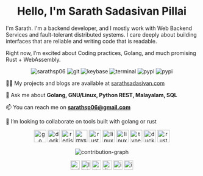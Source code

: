 <h1 align="center">Hello, I'm Sarath Sadasivan Pillai</h1>

I'm Sarath. I'm a backend developer, and I mostly work with Web Backend Services and fault-tolerant distributed systems. I care deeply about building interfaces that are reliable and writing code that is readable.

Right now, I’m excited about Coding practices, Golang, and much promising Rust + WebAssembly.

<p align="center">
  <img src="https://komarev.com/ghpvc/?username=sarathsp06" alt="sarathsp06" title="sarathsp06" />
  <img src="https://flat.badgen.net/badge/icon/git?icon=git&label=user" alt="git" title="Git" />
  <img src="https://flat.badgen.net/keybase/pgp/sarathsp06?icon=keybase" alt="keybase" title="Keybase" />
  <img src="https://flat.badgen.net/badge/icon/terminal?icon=terminal&label=lover" alt="terminal" title="terminal" />
  <img src="https://flat.badgen.net/badge/icon/pypi?icon=pypi&label=hacker" alt="pypi" title="Python" />
  <img src="https://flat.badgen.net/badge/icon/telegram?icon=telegram&label=online" alt="pypi" title="Python" />
</p>



👨‍💻 My projects and blogs are available at [sarathsadasivan.com](https://sarathsadasivan.com)

💬 Ask me about **Golang, GNU/Linux, Python REST, Malayalam, SQL**

📫 You can reach me on **sarathsp06@gmail.com** 


👯 I’m looking to collaborate on tools built with golang or rust


<p align="center">
  <img src="https://api.iconify.design/logos:gopher.svg" alt="go" width="32" height="32"/>
  <img src="https://api.iconify.design/logos:docker-icon.svg" alt="docker" width="32" height="32"/>
  <img src="https://api.iconify.design/logos:redis.svg" alt="redis" width="32" height="32"/>
  <img src="https://api.iconify.design/logos:mysql.svg" alt="mysql" width="32" height="32"/>
  <img src="https://api.iconify.design/logos:git.svg" alt="rust" width="32" height="32"/>
  <img src="https://api.iconify.design/logos:linux-mint.svg" alt="linux-mint" width="32" height="32"/>
  <img src="https://api.iconify.design/logos:python.svg" alt="linux" width="32" height="32"/>
  <img src="https://api.iconify.design/logos:typescript-icon.svg" alt="typescript" width="32" height="32"/>
  <img src="https://api.iconify.design/logos:duckduckgo.svg" alt="duckduckgo" width="32" height="32"/>
   <img src="https://api.iconify.design/logos:postgresql.svg" alt="rust" width="32" height="32"/>
</p>
<p align="center">
<img src="https://activity-graph.herokuapp.com/graph?username=sarathsp06&theme=react-dark&hide_border=true&area=true" alt="contribution-graph">
</p>
<!-- 
<p align="center">
  <img src="https://github-readme-stats.vercel.app/api?username=sarathsp06&show_icons=true&count_private=true&theme=material-palenight" alt="sarathsp06" />
</p>
 -->

<p align="center">
  <a href="https://twitter.com/sarath_sp06" title="twitter" target="blank"><img align="center" src="https://cdn.jsdelivr.net/npm/simple-icons@3.0.1/icons/twitter.svg" alt="twitter icon" height="24" width="24" /></a>
  <a href="https://linkedin.com/in/sarathsp" title="linkedin" target="blank"><img align="center" src="https://cdn.jsdelivr.net/npm/simple-icons@3.0.1/icons/linkedin.svg" alt="linkedin icon" height="24" width="24" /></a>
  <a href="https://stackoverflow.com/users/1898494/sarath-sadasivan-pillai" title="stackoverflow" target="blank"><img align="center" src="https://cdn.jsdelivr.net/npm/simple-icons@3.0.1/icons/stackoverflow.svg" alt="stackoverflow icon" height="24" width="24" /></a>
  <a href="https://fb.com/sarathsp06" title="fb" target="blank"><img align="center" src="https://cdn.jsdelivr.net/npm/simple-icons@3.0.1/icons/facebook.svg" alt="fb icon" height="24" width="24" /></a>
  <a href="https://t.me/sarathsp06" title="instagram" target="blank"><img align="center" src="https://cdn.jsdelivr.net/npm/simple-icons@3.0.1/icons/telegram.svg" alt="instagram icon" height="24" width="24" /></a>
  <a href="https://keybase.io/sarathsp06" titile="keybase" target="blank"><img align="center" src="https://cdn.jsdelivr.net/npm/simple-icons@3.0.1/icons/keybase.svg" alt="instagram icon" height="24" width="24"/></a>

</p>
